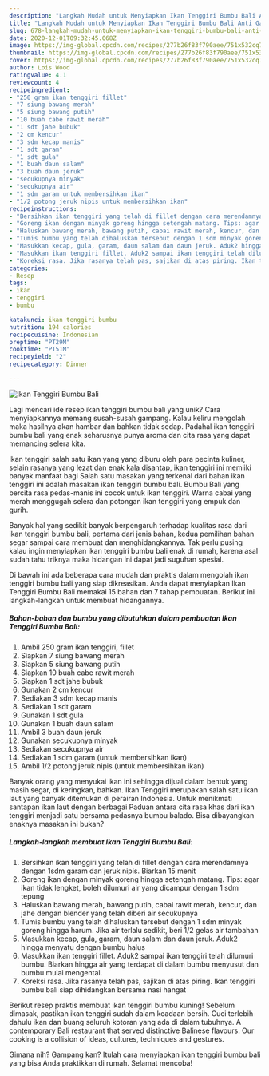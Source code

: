 ```yaml
---
description: "Langkah Mudah untuk Menyiapkan Ikan Tenggiri Bumbu Bali Anti Gagal"
title: "Langkah Mudah untuk Menyiapkan Ikan Tenggiri Bumbu Bali Anti Gagal"
slug: 678-langkah-mudah-untuk-menyiapkan-ikan-tenggiri-bumbu-bali-anti-gagal
date: 2020-12-01T09:32:45.068Z
image: https://img-global.cpcdn.com/recipes/277b26f83f790aee/751x532cq70/ikan-tenggiri-bumbu-bali-foto-resep-utama.jpg
thumbnail: https://img-global.cpcdn.com/recipes/277b26f83f790aee/751x532cq70/ikan-tenggiri-bumbu-bali-foto-resep-utama.jpg
cover: https://img-global.cpcdn.com/recipes/277b26f83f790aee/751x532cq70/ikan-tenggiri-bumbu-bali-foto-resep-utama.jpg
author: Lois Wood
ratingvalue: 4.1
reviewcount: 4
recipeingredient:
- "250 gram ikan tenggiri fillet"
- "7 siung bawang merah"
- "5 siung bawang putih"
- "10 buah cabe rawit merah"
- "1 sdt jahe bubuk"
- "2 cm kencur"
- "3 sdm kecap manis"
- "1 sdt garam"
- "1 sdt gula"
- "1 buah daun salam"
- "3 buah daun jeruk"
- "secukupnya minyak"
- "secukupnya air"
- "1 sdm garam untuk membersihkan ikan"
- "1/2 potong jeruk nipis untuk membersihkan ikan"
recipeinstructions:
- "Bersihkan ikan tenggiri yang telah di fillet dengan cara merendamnya dengan 1sdm garam dan jeruk nipis. Biarkan 15 menit"
- "Goreng ikan dengan minyak goreng hingga setengah matang. Tips: agar ikan tidak lengket, boleh dilumuri air yang dicampur dengan 1 sdm tepung"
- "Haluskan bawang merah, bawang putih, cabai rawit merah, kencur, dan jahe dengan blender yang telah diberi air secukupnya"
- "Tumis bumbu yang telah dihaluskan tersebut dengan 1 sdm minyak goreng hingga harum. Jika air terlalu sedikit, beri 1/2 gelas air tambahan"
- "Masukkan kecap, gula, garam, daun salam dan daun jeruk. Aduk2 hingga menyatu dengan bumbu halus"
- "Masukkan ikan tenggiri fillet. Aduk2 sampai ikan tenggiri telah dilumuri bumbu. Biarkan hingga air yang terdapat di dalam bumbu menyusut dan bumbu mulai mengental."
- "Koreksi rasa. Jika rasanya telah pas, sajikan di atas piring. Ikan tenggiri bumbu bali siap dihidangkan bersama nasi hangat"
categories:
- Resep
tags:
- ikan
- tenggiri
- bumbu

katakunci: ikan tenggiri bumbu 
nutrition: 194 calories
recipecuisine: Indonesian
preptime: "PT29M"
cooktime: "PT51M"
recipeyield: "2"
recipecategory: Dinner

---
```



![Ikan Tenggiri Bumbu Bali](https://img-global.cpcdn.com/recipes/277b26f83f790aee/751x532cq70/ikan-tenggiri-bumbu-bali-foto-resep-utama.jpg)

Lagi mencari ide resep ikan tenggiri bumbu bali yang unik? Cara menyiapkannya memang susah-susah gampang. Kalau keliru mengolah maka hasilnya akan hambar dan bahkan tidak sedap. Padahal ikan tenggiri bumbu bali yang enak seharusnya punya aroma dan cita rasa yang dapat memancing selera kita.

Ikan tenggiri salah satu ikan yang yang diburu oleh para pecinta kuliner, selain rasanya yang lezat dan enak kala disantap, ikan tenggiri ini memiiki banyak manfaat bagi Salah satu masakan yang terkenal dari bahan ikan tenggiri ini adalah masakan ikan tenggiri bumbu bali. Bumbu Bali yang bercita rasa pedas-manis ini cocok untuk ikan tenggiri. Warna cabai yang merah menggugah selera dan potongan ikan tenggiri yang empuk dan gurih.

Banyak hal yang sedikit banyak berpengaruh terhadap kualitas rasa dari ikan tenggiri bumbu bali, pertama dari jenis bahan, kedua pemilihan bahan segar sampai cara membuat dan menghidangkannya. Tak perlu pusing kalau ingin menyiapkan ikan tenggiri bumbu bali enak di rumah, karena asal sudah tahu triknya maka hidangan ini dapat jadi suguhan spesial.


Di bawah ini ada beberapa cara mudah dan praktis dalam mengolah ikan tenggiri bumbu bali yang siap dikreasikan. Anda dapat menyiapkan Ikan Tenggiri Bumbu Bali memakai 15 bahan dan 7 tahap pembuatan. Berikut ini langkah-langkah untuk membuat hidangannya.

<!--inarticleads1-->

##### Bahan-bahan dan bumbu yang dibutuhkan dalam pembuatan Ikan Tenggiri Bumbu Bali:

1. Ambil 250 gram ikan tenggiri, fillet
1. Siapkan 7 siung bawang merah
1. Siapkan 5 siung bawang putih
1. Siapkan 10 buah cabe rawit merah
1. Siapkan 1 sdt jahe bubuk
1. Gunakan 2 cm kencur
1. Sediakan 3 sdm kecap manis
1. Sediakan 1 sdt garam
1. Gunakan 1 sdt gula
1. Gunakan 1 buah daun salam
1. Ambil 3 buah daun jeruk
1. Gunakan secukupnya minyak
1. Sediakan secukupnya air
1. Sediakan 1 sdm garam (untuk membersihkan ikan)
1. Ambil 1/2 potong jeruk nipis (untuk membersihkan ikan)


Banyak orang yang menyukai ikan ini sehingga dijual dalam bentuk yang masih segar, di keringkan, bahkan. Ikan Tenggiri merupakan salah satu ikan laut yang banyak ditemukan di perairan Indonesia. Untuk menikmati santapan ikan laut dengan berbagai Paduan antara cita rasa khas dari ikan tenggiri menjadi satu bersama pedasnya bumbu balado. Bisa dibayangkan enaknya masakan ini bukan? 

<!--inarticleads2-->

##### Langkah-langkah membuat Ikan Tenggiri Bumbu Bali:

1. Bersihkan ikan tenggiri yang telah di fillet dengan cara merendamnya dengan 1sdm garam dan jeruk nipis. Biarkan 15 menit
1. Goreng ikan dengan minyak goreng hingga setengah matang. Tips: agar ikan tidak lengket, boleh dilumuri air yang dicampur dengan 1 sdm tepung
1. Haluskan bawang merah, bawang putih, cabai rawit merah, kencur, dan jahe dengan blender yang telah diberi air secukupnya
1. Tumis bumbu yang telah dihaluskan tersebut dengan 1 sdm minyak goreng hingga harum. Jika air terlalu sedikit, beri 1/2 gelas air tambahan
1. Masukkan kecap, gula, garam, daun salam dan daun jeruk. Aduk2 hingga menyatu dengan bumbu halus
1. Masukkan ikan tenggiri fillet. Aduk2 sampai ikan tenggiri telah dilumuri bumbu. Biarkan hingga air yang terdapat di dalam bumbu menyusut dan bumbu mulai mengental.
1. Koreksi rasa. Jika rasanya telah pas, sajikan di atas piring. Ikan tenggiri bumbu bali siap dihidangkan bersama nasi hangat


Berikut resep praktis membuat ikan tenggiri bumbu kuning! Sebelum dimasak, pastikan ikan tenggiri sudah dalam keadaan bersih. Cuci terlebih dahulu ikan dan buang seluruh kotoran yang ada di dalam tubuhnya. A contemporary Bali restaurant that served distinctive Balinese flavours. Our cooking is a collision of ideas, cultures, techniques and gestures. 

Gimana nih? Gampang kan? Itulah cara menyiapkan ikan tenggiri bumbu bali yang bisa Anda praktikkan di rumah. Selamat mencoba!
